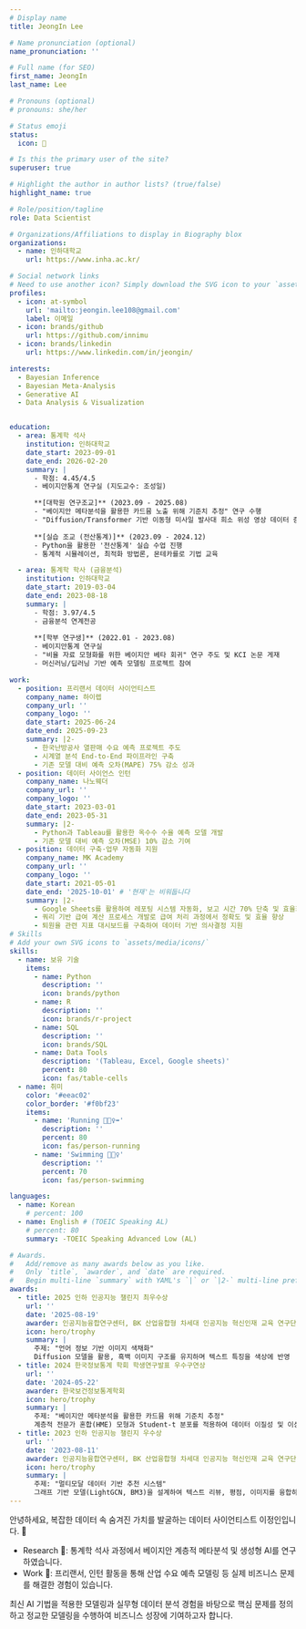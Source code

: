 ```yaml
---
# Display name
title: JeongIn Lee

# Name pronunciation (optional)
name_pronunciation: ''

# Full name (for SEO)
first_name: JeongIn
last_name: Lee

# Pronouns (optional)
# pronouns: she/her

# Status emoji
status:
  icon: 🚀

# Is this the primary user of the site?
superuser: true

# Highlight the author in author lists? (true/false)
highlight_name: true

# Role/position/tagline
role: Data Scientist

# Organizations/Affiliations to display in Biography blox
organizations:
  - name: 인하대학교
    url: https://www.inha.ac.kr/

# Social network links
# Need to use another icon? Simply download the SVG icon to your `assets/media/icons/` folder.
profiles:
  - icon: at-symbol
    url: 'mailto:jeongin.lee108@gmail.com'
    label: 이메일
  - icon: brands/github
    url: https://github.com/innimu
  - icon: brands/linkedin
    url: https://www.linkedin.com/in/jeongin/

interests:
  - Bayesian Inference
  - Bayesian Meta-Analysis
  - Generative AI 
  - Data Analysis & Visualization


education:
  - area: 통계학 석사 
    institution: 인하대학교
    date_start: 2023-09-01
    date_end: 2026-02-20
    summary: |
      - 학점: 4.45/4.5
      - 베이지안통계 연구실 (지도교수: 조성일)

      **[대학원 연구조교]** (2023.09 - 2025.08)
      - "베이지안 메타분석을 활용한 카드뮴 노출 위해 기준치 추정" 연구 수행
      - "Diffusion/Transformer 기반 이동형 미사일 발사대 희소 위성 영상 데이터 증강 및 복원" 연구 수행
      
      **[실습 조교 (전산통계)]** (2023.09 - 2024.12)
      - Python을 활용한 '전산통계' 실습 수업 진행
      - 통계적 시뮬레이션, 최적화 방법론, 몬테카를로 기법 교육

  - area: 통계학 학사 (금융분석)
    institution: 인하대학교
    date_start: 2019-03-04
    date_end: 2023-08-18
    summary: |
      - 학점: 3.97/4.5
      - 금융분석 연계전공
      
      **[학부 연구생]** (2022.01 - 2023.08)
      - 베이지안통계 연구실
      - "비율 자료 모형화를 위한 베이지안 베타 회귀" 연구 주도 및 KCI 논문 게재
      - 머신러닝/딥러닝 기반 예측 모델링 프로젝트 참여

work:
  - position: 프리랜서 데이터 사이언티스트
    company_name: 하이렙
    company_url: ''
    company_logo: ''
    date_start: 2025-06-24
    date_end: 2025-09-23
    summary: |2-
      - 한국난방공사 열판매 수요 예측 프로젝트 주도
      - 시계열 분석 End-to-End 파이프라인 구축
      - 기존 모델 대비 예측 오차(MAPE) 75% 감소 성과
  - position: 데이터 사이언스 인턴
    company_name: 나노웨더
    company_url: ''
    company_logo: ''
    date_start: 2023-03-01
    date_end: 2023-05-31
    summary: |2-
      - Python과 Tableau를 활용한 옥수수 수율 예측 모델 개발
      - 기존 모델 대비 예측 오차(MSE) 10% 감소 기여
  - position: 데이터 구축·업무 자동화 지원
    company_name: MK Academy
    company_url: ''
    company_logo: ''
    date_start: 2021-05-01
    date_end: '2025-10-01' # '현재'는 비워둡니다
    summary: |2-
      - Google Sheets를 활용하여 레포팅 시스템 자동화, 보고 시간 70% 단축 및 효율화 
      - 쿼리 기반 급여 계산 프로세스 개발로 급여 처리 과정에서 정확도 및 효율 향상 
      - 퇴원율 관련 지표 대시보드를 구축하여 데이터 기반 의사결정 지원
# Skills
# Add your own SVG icons to `assets/media/icons/`
skills:
  - name: 보유 기술
    items:
      - name: Python
        description: ''
        icon: brands/python
      - name: R
        description: ''
        icon: brands/r-project
      - name: SQL
        description: ''
        icon: brands/SQL
      - name: Data Tools
        description: '(Tableau, Excel, Google sheets)'
        percent: 80
        icon: fas/table-cells
  - name: 취미
    color: '#eeac02'
    color_border: '#f0bf23'
    items:
      - name: 'Running 🏃🏻‍♀️‍➡️' 
        description: ''
        percent: 80
        icon: fas/person-running
      - name: 'Swimming 🏊🏻‍♀️'  
        description: ''
        percent: 70
        icon: fas/person-swimming

languages:
  - name: Korean
    # percent: 100
  - name: English # (TOEIC Speaking AL)
    # percent: 80
    summary: -TOEIC Speaking Advanced Low (AL)

# Awards.
#   Add/remove as many awards below as you like.
#   Only `title`, `awarder`, and `date` are required.
#   Begin multi-line `summary` with YAML's `|` or `|2-` multi-line prefix and indent 2 spaces below.
awards:
  - title: 2025 인하 인공지능 챌린지 최우수상
    url: ''
    date: '2025-08-19'
    awarder: 인공지능융합연구센터, BK 산업융합형 차세대 인공지능 혁신인재 교육 연구단
    icon: hero/trophy
    summary: |
      주제: "언어 정보 기반 이미지 색채화"
      Diffusion 모델을 활용, 흑백 이미지 구조를 유지하며 텍스트 특징을 색상에 반영
  - title: 2024 한국정보통계 학회 학생연구발표 우수구연상
    url: ''
    date: '2024-05-22'
    awarder: 한국보건정보통계학회
    icon: hero/trophy
    summary: |
      주제: "베이지안 메타분석을 활용한 카드뮴 위해 기준치 추정"
      계층적 전문가 혼합(HME) 모형과 Student-t 분포를 적용하여 데이터 이질성 및 이상치 문제를 해결하고 통계적 강건성 확보
  - title: 2023 인하 인공지능 챌린지 우수상
    url: ''
    date: '2023-08-11'
    awarder: 인공지능융합연구센터, BK 산업융합형 차세대 인공지능 혁신인재 교육 연구단
    icon: hero/trophy
    summary: |
      주제: "멀티모달 데이터 기반 추천 시스템"
      그래프 기반 모델(LightGCN, BM3)을 설계하여 텍스트 리뷰, 평점, 이미지를 융합하고 추천 정확도(NDCG) 향상
---
```

안녕하세요, 복잡한 데이터 속 숨겨진 가치를 발굴하는 데이터 사이언티스트 이정인입니다. 👋

- Research 🔬: 통계학 석사 과정에서 베이지안 계층적 메타분석 및 생성형 AI를 연구하였습니다.
- Work 💼: 프리랜서, 인턴 활동을 통해 산업 수요 예측 모델링 등 실제 비즈니스 문제를 해결한 경험이 있습니다.

최신 AI 기법을 적용한 모델링과 실무형 데이터 분석 경험을 바탕으로 핵심 문제를 정의하고 정교한 모델링을 수행하여 비즈니스 성장에 기여하고자 합니다.